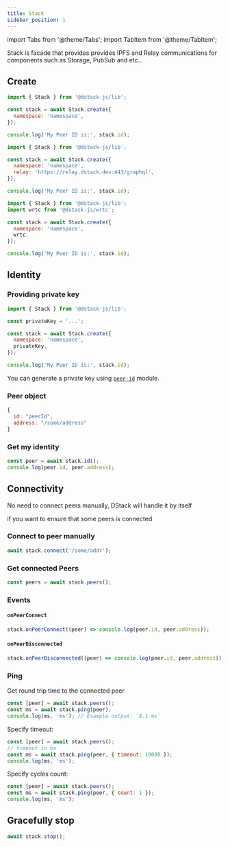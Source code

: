 ```yaml
---
title: Stack
sidebar_position: 1
---
```


import Tabs from '@theme/Tabs';
import TabItem from '@theme/TabItem';

Stack is facade that provides provides IPFS and Relay communications for components such as Storage, PubSub and etc...

## Create

<Tabs>
  <TabItem value="public-relay" label="Public Relay">

```javascript
import { Stack } from '@dstack-js/lib';

const stack = await Stack.create({
  namespace: 'namespace',
});

console.log('My Peer ID is:', stack.id);
```

  </TabItem>
  <TabItem value="custom-relay" label="Custom Relay">

```javascript
import { Stack } from '@dstack-js/lib';

const stack = await Stack.create({
  namespace: 'namespace',
  relay: 'https://relay.dstack.dev:443/graphql',
});

console.log('My Peer ID is:', stack.id);
```

  </TabItem>

  <TabItem value="non-browser" label="Non-browser environment">

```javascript
import { Stack } from '@dstack-js/lib';
import wrtc from '@dstack-js/wrtc';

const stack = await Stack.create({
  namespace: 'namespace',
  wrtc,
});

console.log('My Peer ID is:', stack.id);
```

  </TabItem>
</Tabs>

## Identity

### Providing private key

```javascript
import { Stack } from '@dstack-js/lib';

const privateKey = '...';

const stack = await Stack.create({
  namespace: 'namespace',
  privateKey,
});

console.log('My Peer ID is:', stack.id);
```

You can generate a private key using [`peer-id`](https://www.npmjs.com/package/peer-id) module.

### Peer object

```javascript
{
  id: "peerId",
  address: "/some/address"
}
```

### Get my identity

```javascript
const peer = await stack.id();
console.log(peer.id, peer.address);
```

## Connectivity

No need to connect peers manually, DStack will handle it by itself

if you want to ensure that some peers is connected

### Connect to peer manually

```javascript
await stack.connect('/some/addr');
```

### Get connected Peers

```javascript
const peers = await stack.peers();
```

### Events

#### `onPeerConnect`

```javascript
stack.onPeerConnect((peer) => console.log(peer.id, peer.address));
```

#### `onPeerDisconnected`

```javascript
stack.onPeerDisconnected((peer) => console.log(peer.id, peer.address));
```

### Ping

Get round trip time to the connected peer

```javascript
const [peer] = await stack.peers();
const ms = await stack.ping(peer);
console.log(ms, 'ms'); // Example output: `8.1 ms`
```

Specify timeout:

```javascript
const [peer] = await stack.peers();
// timeout in ms
const ms = await stack.ping(peer, { timeout: 10000 });
console.log(ms, 'ms');
```

Specify cycles count:

```javascript
const [peer] = await stack.peers();
const ms = await stack.ping(peer, { count: 1 });
console.log(ms, 'ms');
```

## Gracefully stop

```javascript
await stack.stop();
```
